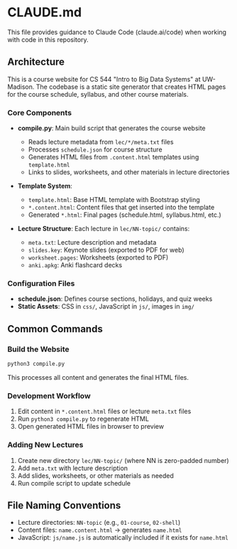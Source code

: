 # CLAUDE.md

This file provides guidance to Claude Code (claude.ai/code) when working with code in this repository.

## Architecture

This is a course website for CS 544 "Intro to Big Data Systems" at UW-Madison. The codebase is a static site generator that creates HTML pages for the course schedule, syllabus, and other course materials.

### Core Components

- **compile.py**: Main build script that generates the course website
  - Reads lecture metadata from `lec/*/meta.txt` files
  - Processes `schedule.json` for course structure
  - Generates HTML files from `.content.html` templates using `template.html`
  - Links to slides, worksheets, and other materials in lecture directories

- **Template System**: 
  - `template.html`: Base HTML template with Bootstrap styling
  - `*.content.html`: Content files that get inserted into the template
  - Generated `*.html`: Final pages (schedule.html, syllabus.html, etc.)

- **Lecture Structure**: Each lecture in `lec/NN-topic/` contains:
  - `meta.txt`: Lecture description and metadata
  - `slides.key`: Keynote slides (exported to PDF for web)
  - `worksheet.pages`: Worksheets (exported to PDF)
  - `anki.apkg`: Anki flashcard decks

### Configuration Files

- **schedule.json**: Defines course sections, holidays, and quiz weeks
- **Static Assets**: CSS in `css/`, JavaScript in `js/`, images in `img/`

## Common Commands

### Build the Website
```bash
python3 compile.py
```
This processes all content and generates the final HTML files.

### Development Workflow
1. Edit content in `*.content.html` files or lecture `meta.txt` files
2. Run `python3 compile.py` to regenerate HTML
3. Open generated HTML files in browser to preview

### Adding New Lectures
1. Create new directory `lec/NN-topic/` (where NN is zero-padded number)
2. Add `meta.txt` with lecture description
3. Add slides, worksheets, or other materials as needed
4. Run compile script to update schedule

## File Naming Conventions

- Lecture directories: `NN-topic` (e.g., `01-course`, `02-shell`)
- Content files: `name.content.html` → generates `name.html`
- JavaScript: `js/name.js` is automatically included if it exists for `name.html`